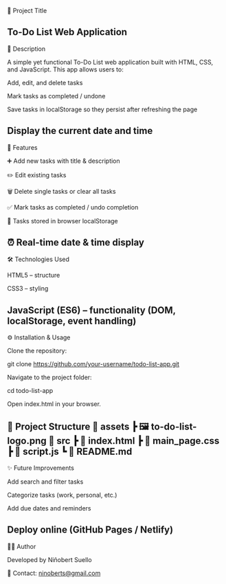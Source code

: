 📌 Project Title

To-Do List Web Application
-----------------------------------------------------------------------------------
📖 Description

A simple yet functional To-Do List web application built with HTML, CSS, and JavaScript.
This app allows users to:

Add, edit, and delete tasks

Mark tasks as completed / undone

Save tasks in localStorage so they persist after refreshing the page

Display the current date and time
-----------------------------------------------------------------------------------
🚀 Features

➕ Add new tasks with title & description

✏️ Edit existing tasks

🗑️ Delete single tasks or clear all tasks

✅ Mark tasks as completed / undo completion

💾 Tasks stored in browser localStorage

⏰ Real-time date & time display
-----------------------------------------------------------------------------------
🛠️ Technologies Used

HTML5 – structure

CSS3 – styling

JavaScript (ES6) – functionality (DOM, localStorage, event handling)
-----------------------------------------------------------------------------------
⚙️ Installation & Usage

Clone the repository:

git clone https://github.com/your-username/todo-list-app.git


Navigate to the project folder:

cd todo-list-app


Open index.html in your browser.

📂 Project Structure
📁 assets
 ┣ 🖼️ to-do-list-logo.png
📁 src
 ┣ 📄 index.html
 ┣ 📄 main_page.css
 ┣ 📄 script.js
 ┗ 📄 README.md
-----------------------------------------------------------------------------------
✨ Future Improvements

 Add search and filter tasks

 Categorize tasks (work, personal, etc.)

 Add due dates and reminders

 Deploy online (GitHub Pages / Netlify)
-----------------------------------------------------------------------------------
👨‍💻 Author

Developed by Niñobert Suello

📧 Contact: ninoberts@gmail.com
